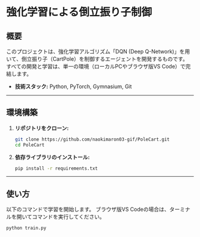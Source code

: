 # 強化学習による倒立振り子制御

## 概要

このプロジェクトは、強化学習アルゴリズム「DQN (Deep Q-Network)」を用いて、倒立振り子（CartPole）を制御するエージェントを開発するものです。
すべての開発と学習は、単一の環境（ローカルPCやブラウザ版VS Code）で完結します。

- **技術スタック:** Python, PyTorch, Gymnasium, Git

---

## 環境構築

1.  **リポジトリをクローン:**
    ```bash
    git clone https://github.com/naokimaron03-gif/PoleCart.git
    cd PoleCart
    ```

2.  **依存ライブラリのインストール:**
    ```bash
    pip install -r requirements.txt
    ```

---

## 使い方

以下のコマンドで学習を開始します。
ブラウザ版VS Codeの場合は、ターミナルを開いてコマンドを実行してください。

```bash
python train.py